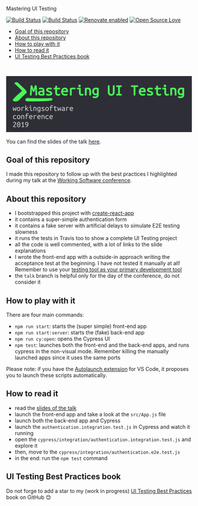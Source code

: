 Mastering UI Testing

[![Build Status](https://travis-ci.com/NoriSte/working-software-mastering-ui-testing.svg?branch=master)](https://travis-ci.com/NoriSte/working-software-mastering-ui-testing)
[![Build
Status](https://img.shields.io/badge/build%20cron-weekly-44cc11.svg)](https://travis-ci.com/NoriSte/working-software-mastering-ui-testing)
[![Renovate enabled](https://img.shields.io/badge/renovate-enabled-brightgreen.svg)](https://renovatebot.com/)
[![Open Source Love](https://badges.frapsoft.com/os/mit/mit.svg?v=102)](https://github.com/ellerbrock/open-source-badge/)

- [Goal of this repository](#Goal-of-this-repository)
- [About this repository](#About-this-repository)
- [How to play with it](#How-to-play-with-it)
- [How to read it](#How-to-read-it)
- [UI Testing Best Practices book](#UI-Testing-Best-Practices-book)

<br />

[![Mastering UI Testing](assets/header.jpg)](https://www.agilemovement.it/workingsoftware/)

You can find the slides of the talk [here](https://slides.com/noriste/working-software-2019-mastering-ui-testing).

## Goal of this repository

I made this repository to follow up with the best practices I highlighted during my talk at the
[Working Software conference](https://www.agilemovement.it/workingsoftware/).

## About this repository

- I bootstrapped this project with [create-react-app](https://facebook.github.io/create-react-app/docs/getting-started)
- it contains a super-simple authentication form
- it contains a fake server with artificial delays to simulate E2E testing slowness
- it runs the tests in Travis too to show a complete UI Testing project
- all the code is well commented, with a lot of links to the slide explanations
- I wrote the front-end app with a outside-in approach writing the acceptance test at the beginning.
  I have not tested it manually at all! Remember to use your [testing tool as your primary development tool](https://slides.com/noriste/working-software-2019-mastering-ui-testing#testing-tool-as-development-tool)
- the `talk` branch is helpful only for the day of the conference, do not consider it

## How to play with it

There are four main commands:

- `npm run start`: starts the (super simple) front-end app
- `npm run start:server`: starts the (fake) back-end app
- `npm run cy:open`: opens the Cypress UI
- `npm test`: launches both the front-end and the back-end apps, and runs cypress in the non-visual
  mode. Remember killing the manually launched apps since it uses the same ports

Please note: if you have the [Autolaunch
extension](https://marketplace.visualstudio.com/items?itemName=philfontaine.autolaunch) for VS Code,
it proposes you to launch these scripts automatically.

## How to read it

- read the [slides of the talk](https://slides.com/noriste/working-software-2019-mastering-ui-testing)
- launch the front-end app and take a look at the `src/App.js` file
- launch both the back-end app and Cypress
- launch the `authentication.integration.test.js` in Cypress and watch it running
- open the `cypress/integration/authentication.integration.test.js` and explore it
- then, move to the `cypress/integration/authentication.e2e.test.js`
- in the end: run the `npm test` command

## UI Testing Best Practices book

Do not forge to add a star to my (work in progress) [UI Testing Best
Practices](https://github.com/NoriSte/ui-testing-best-practices) book on GitHub 😊
